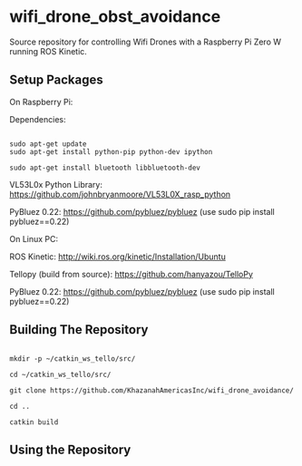 # wifi_drone_obst_avoidance

Source repository for controlling Wifi Drones with a Raspberry Pi Zero W running ROS Kinetic.


## Setup Packages

On Raspberry Pi:

Dependencies:

```

sudo apt-get update
sudo apt-get install python-pip python-dev ipython

sudo apt-get install bluetooth libbluetooth-dev

```

VL53L0x Python Library: https://github.com/johnbryanmoore/VL53L0X_rasp_python

PyBluez 0.22: https://github.com/pybluez/pybluez
(use sudo pip install pybluez==0.22)



On Linux PC:

ROS Kinetic: http://wiki.ros.org/kinetic/Installation/Ubuntu

Tellopy (build from source): https://github.com/hanyazou/TelloPy

PyBluez 0.22: https://github.com/pybluez/pybluez
(use sudo pip install pybluez==0.22)

## Building The Repository


```

mkdir -p ~/catkin_ws_tello/src/

cd ~/catkin_ws_tello/src/

git clone https://github.com/KhazanahAmericasInc/wifi_drone_avoidance/

cd ..

catkin build

```

## Using the Repository


